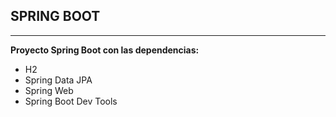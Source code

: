 ## SPRING BOOT
****

**Proyecto Spring Boot con las dependencias:** 

- H2
- Spring Data JPA
- Spring Web
- Spring Boot Dev Tools



